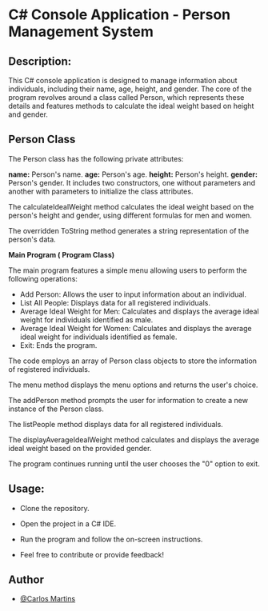 
# C# Console Application - Person Management System
 

## Description:
This C# console application is designed to manage information about individuals, including their name, age, height, and gender. The core of the program revolves around a class called Person, which represents these details and features methods to calculate the ideal weight based on height and gender.

## Person Class
The Person class has the following private attributes:

**name:** Person's name.
**age:** Person's age.
**height:** Person's height.
**gender:** Person's gender.
It includes two constructors, one without parameters and another with parameters to initialize the class attributes.

The calculateIdealWeight method calculates the ideal weight based on the person's height and gender, using different formulas for men and women.

The overridden ToString method generates a string representation of the person's data.

**Main Program ( Program Class)**

The main program features a simple menu allowing users to perform the following operations:
- Add Person: Allows the user to input information about an individual.
- List All People: Displays data for all registered individuals.
- Average Ideal Weight for Men: Calculates and displays the average ideal weight for individuals identified as male.
- Average Ideal Weight for Women: Calculates and displays the average ideal weight for individuals identified as female.
- Exit: Ends the program.

The code employs an array of Person class objects to store the information of registered individuals.

The menu method displays the menu options and returns the user's choice.

The addPerson method prompts the user for information to create a new instance of the Person class.

The listPeople method displays data for all registered individuals.

The displayAverageIdealWeight method calculates and displays the average ideal weight based on the provided gender.

The program continues running until the user chooses the "0" option to exit.

## Usage:


- Clone the repository.

- Open the project in a C# IDE.

- Run the program and follow the on-screen instructions.

- Feel free to contribute or provide feedback!


## Author
- [@Carlos Martins](https://github.com/MartinsCarlos111)

